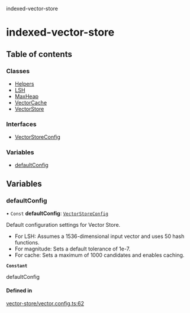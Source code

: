 indexed-vector-store

# indexed-vector-store

## Table of contents

### Classes

- [Helpers](classes/Helpers.md)
- [LSH](classes/LSH.md)
- [MaxHeap](classes/MaxHeap.md)
- [VectorCache](classes/VectorCache.md)
- [VectorStore](classes/VectorStore.md)

### Interfaces

- [VectorStoreConfig](interfaces/VectorStoreConfig.md)

### Variables

- [defaultConfig](README.md#defaultconfig)

## Variables

### defaultConfig

• `Const` **defaultConfig**: [`VectorStoreConfig`](interfaces/VectorStoreConfig.md)

Default configuration settings for Vector Store.
- For LSH: Assumes a 1536-dimensional input vector and uses 50 hash functions.
- For magnitude: Sets a default tolerance of 1e-7.
- For cache: Sets a maximum of 1000 candidates and enables caching.

**`Constant`**

defaultConfig

#### Defined in

[vector-store/vector.config.ts:62](https://github.com/danielivanovz/indexed-vector-store/blob/5e87fbd/src/vector-store/vector.config.ts#L62)
